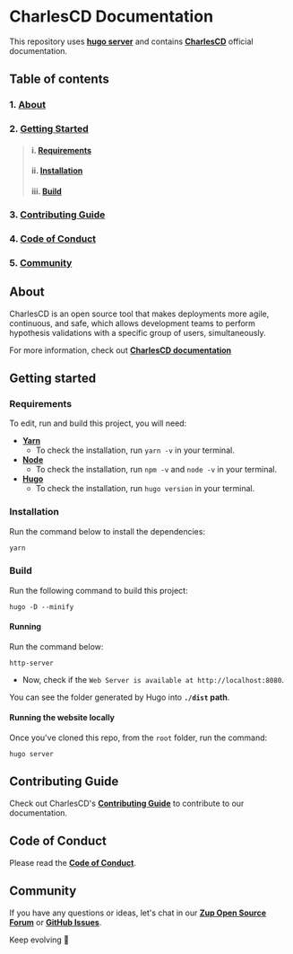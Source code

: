 # **CharlesCD Documentation**

This repository uses [**hugo server**](https://gohugo.io/commands/hugo_server/) and contains **[CharlesCD](https://charlescd.io/)** official documentation.

## **Table of contents**
### 1. [**About**](#About)
### 2. [**Getting Started**](#getting-started)
> #### i. [**Requirements**](#requirements)
> #### ii. [**Installation**](#installation)
> #### iii. [**Build**](#build)
### 3. [**Contributing Guide**](#contributing-guide)
### 4. [**Code of Conduct**](#code-of-conduct)
### 5. [**Community**](#community)


## **About** 

CharlesCD is an open source tool that makes deployments more agile, continuous, and safe, which allows development teams to perform hypothesis validations with a specific group of users, simultaneously.

For more information, check out [**CharlesCD documentation**](https://docs.charlescd.io/) 

## **Getting started**

### **Requirements**
To edit, run and build this project, you will need:
* [**Yarn**](https://yarnpkg.com/)
    - To check the installation, run `yarn -v` in your terminal.
* [**Node**](https://nodejs.org/en/)
    - To check the installation, run `npm -v` and `node -v` in your terminal.
* [**Hugo**](https://gohugo.io/getting-started/installing/)
    - To check the installation, run `hugo version` in your terminal.

### **Installation**
Run the command below to install the dependencies: 

```bash
yarn
```

### **Build**
Run the following command to build this project: 

```
hugo -D --minify
```

#### **Running**

Run the command below:

```
http-server
```

- Now, check if the `Web Server is available at http://localhost:8080`.

You can see the folder generated by Hugo into **`./dist` path**.

#### **Running the website locally**

Once you've cloned this repo, from the `root` folder, run the command:

```
hugo server
```

## **Contributing Guide**
Check out CharlesCD's [**Contributing Guide**](https://github.com/ZupIT/docs-charles/blob/main/CONTRIBUTING.md) to contribute to our documentation. 


## **Code of Conduct**
Please read the [**Code of Conduct**](https://github.com/ZupIT/docs-charles/blob/main/CODE_OF_CONDUCT.md).

## **Community**

If you have any questions or ideas, let's chat in our [**Zup Open Source Forum**](https://forum.zup.com.br) or [**GitHub Issues**](https://github.com/ZupIT/docs-charles/issues).


Keep evolving :rocket: